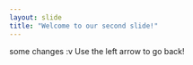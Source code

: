 ```yaml
---
layout: slide
title: "Welcome to our second slide!"
---
```

some changes :v
Use the left arrow to go back!
